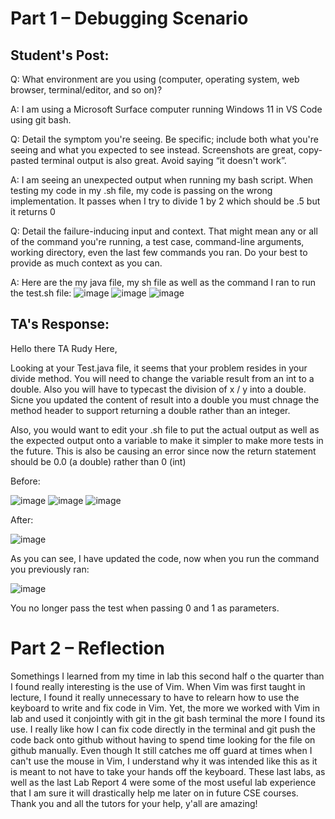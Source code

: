 # Part 1 – Debugging Scenario


## Student's Post:

Q: What environment are you using (computer, operating system, web browser, terminal/editor, and so on)?

A: I am using a Microsoft Surface computer running Windows 11 in VS Code using git bash.

Q: Detail the symptom you're seeing. Be specific; include both what you're seeing and what you expected to 
see instead. Screenshots are great, copy-pasted terminal output is also great. Avoid saying “it doesn't work”.

A: I am seeing an unexpected output when running my bash script. When testing my code in my .sh file, 
my code is passing on the wrong implementation. It passes when I try to divide 1 by 2 which should be .5 
but it returns 0 

Q: Detail the failure-inducing input and context. That might mean any or all of the command you're running, a test case, 
command-line arguments, working directory, even the last few commands you ran. Do your best to provide as much context 
as you can.

A: Here are the my java file, my sh file as well as the command I ran to run the test.sh file:
![image](https://github.com/Ruuudy1/cse15l-lab-reports/assets/130013367/26502837-dcf2-40f1-9752-a45cf259a45b)
![image](https://github.com/Ruuudy1/cse15l-lab-reports/assets/130013367/3b46b018-0b11-469b-bc01-0ca2cb75a6e2)
![image](https://github.com/Ruuudy1/cse15l-lab-reports/assets/130013367/205c0c13-aa27-420b-9112-e87b1db34155)


## TA's Response:

Hello there TA Rudy Here, 

Looking at your Test.java file, it seems that your problem resides in your divide method. You will need to change the variable result from an int to a double. Also you will have to typecast the division of x / y into a double. Sicne you updated the content of result into a double you must chnage the method header to support returning a double rather than an integer. 

Also, you would want to edit your .sh file to put the actual output as well as the expected output onto a variable to make it simpler to make more tests in the future. This is also be causing an error since now the return statement should be 0.0 (a double) rather than 0 (int)

Before:


![image](https://github.com/Ruuudy1/cse15l-lab-reports/assets/130013367/1e06aa20-cb11-4807-917c-a5fa084c370e)
![image](https://github.com/Ruuudy1/cse15l-lab-reports/assets/130013367/3b46b018-0b11-469b-bc01-0ca2cb75a6e2)
![image](https://github.com/Ruuudy1/cse15l-lab-reports/assets/130013367/205c0c13-aa27-420b-9112-e87b1db34155)


After: 

![image](https://github.com/Ruuudy1/cse15l-lab-reports/assets/130013367/76458eba-f6f6-4f9e-b732-c2e813654a9b)

As you can see, I have updated the code, now when you run the command you previously ran:

![image](https://github.com/Ruuudy1/cse15l-lab-reports/assets/130013367/b7335ee1-6c2b-45e5-9b6f-8ba9ad6eb9cc)

You no longer pass the test when passing 0 and 1 as parameters. 

# Part 2 – Reflection

Somethings I learned from my time in lab this second half o the quarter than I found really interesting is the use of Vim. When Vim was 
first taught in lecture, I found it really unnecessary to have to relearn how to use the keyboard to write and fix code in Vim. Yet, the more we
worked with Vim in lab and used it conjointly with git in the git bash terminal the more I found its use. I really like how I can fix code directly 
in the terminal and git push the code back onto github without having to spend time looking for the file on github manually. Even though It still 
catches me off guard at times when I can't use the mouse in Vim, I understand why it was intended like this as it is meant to not have to take your 
hands off the keyboard. These last labs, as well as the last Lab Report 4 were some of the most useful lab experience that I am sure it will drastically 
help me later on in future CSE courses. Thank you and all the tutors for your help, y'all are amazing!
